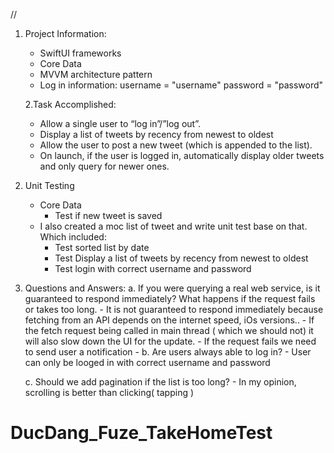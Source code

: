 //
1. Project Information:
    - SwiftUI frameworks
    - Core Data
    - MVVM architecture pattern
    - Log in information:
        username = "username"
        password = "password"
        
    2.Task Accomplished:
    - Allow a single user to “log in”/”log out”.
    - Display a list of tweets by recency from newest to oldest
    - Allow the user to post a new tweet (which is appended to the list).
    - On launch, if the user is logged in, automatically display older tweets and only query for newer ones.

3. Unit Testing
    - Core Data
        + Test if new tweet is saved
    - I also created a moc list of tweet and write unit test base on that. Which included:
        + Test sorted list by date
        + Test Display a list of tweets by recency from newest to oldest
        + Test login with correct username and password

4. Questions and Answers:
    a. If you were querying a real web service, is it guaranteed to respond immediately? What happens if the request fails or takes too long.
        - It is not guaranteed to respond immediately because fetching from an API depends on the internet speed, iOs versions..
        - If the fetch request being called in main thread ( which we should not) it will also slow down the UI for the update.
        - If the request fails we need to send user a notification
        - 
    b. Are users always able to log in?
        - User can only be looged in with correct username and password


    c. Should we add pagination if the list is too long?
        - In my opinion, scrolling is better than clicking( tapping )
        
# DucDang_Fuze_TakeHomeTest
